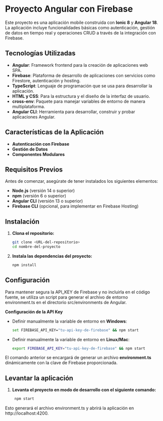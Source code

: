 # Proyecto Angular con Firebase

Este proyecto es una aplicación mobile construida con **Ionic 8** y **Angular 18**. La aplicación incluye funcionalidades básicas como autenticación, gestión de datos en tiempo real y operaciones CRUD a través de la integración con Firebase.

## Tecnologías Utilizadas

- **Angular**: Framework frontend para la creación de aplicaciones web SPA.
- **Firebase**: Plataforma de desarrollo de aplicaciones con servicios como Firestore, autenticación y hosting.
- **TypeScript**: Lenguaje de programación que se usa para desarrollar la aplicación.
- **HTML y CSS**: Para la estructura y el diseño de la interfaz de usuario.
- **cross-env**: Paquete para manejar variables de entorno de manera multiplataforma.
- **Angular CLI**: Herramienta para desarrollar, construir y probar aplicaciones Angular.

## Características de la Aplicación

- **Autenticación con Firebase**
- **Gestión de Datos**
- **Componentes Modulares**

## Requisitos Previos

Antes de comenzar, asegúrate de tener instalados los siguientes elementos:

- **Node.js** (versión 14 o superior)
- **npm** (versión 6 o superior)
- **Angular CLI** (versión 13 o superior)
- **Firebase CLI** (opcional, para implementar en Firebase Hosting)

## Instalación

1. **Clona el repositorio:**

   ```bash
   git clone <URL-del-repositorio>
   cd nombre-del-proyecto

   ```

2. **Instala las dependencias del proyecto:**

   ```bash
   npm install

   ```

## Configuración

Para mantener segura la API_KEY de Firebase y no incluirla en el código fuente, se utiliza un script para generar el archivo de entorno environment.ts en el directorio src/environments de Angular.

**Configuración de la API Key**

- Definir manualmente la variable de entorno en **Windows**:

  ```bash
  set FIREBASE_API_KEY="tu-api-key-de-firebase" && npm start

  ```

- Definir manualmente la variable de entorno en **Linux/Mac**:
  ```bash
  export FIREBASE_API_KEY="tu-api-key-de-firebase" && npm start


  ```

El comando anterior se encargará de generar un archivo **environment.ts** dinámicamente con la clave de Firebase proporcionada.

## Levantar la aplicación

1. **Levanta el proyecto en modo de desarrollo con el siguiente comando:**

   ```bash
    npm start

   ```

Esto generará el archivo environment.ts y abrirá la aplicación en http://localhost:4200.
